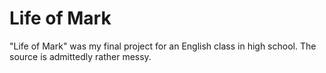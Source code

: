 # Life of Mark
"Life of Mark" was my final project for an English class in high school. The source is admittedly rather messy.
